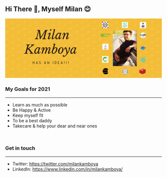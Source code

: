 ## Hi There 👋, Myself Milan 😊

![Milan Kamboya - Sr. software engineer](https://github.com/milankamboya/milankamboya/blob/master/images/mk.png "Milan Got An Idea")


### My Goals for 2021
-------------------
- Learn as much as possible
- Be Happy & Active
- Keep myself fit
- To be a best daddy
- Takecare & help your dear and near ones
<br/>

### Get in touch
-------------------
- Twitter: https://twitter.com/milankamboya
- LinkedIn: https://www.linkedin.com/in/milankamboya/
